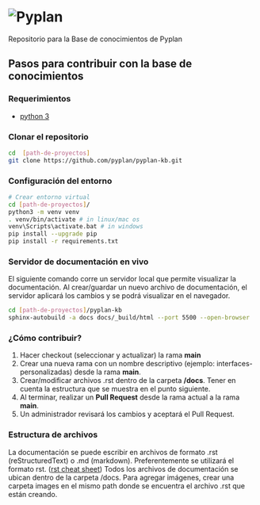 # ![Pyplan](./docs/images/logo.png)

Repositorio para la Base de conocimientos de Pyplan

## Pasos para contribuir con la base de conocimientos

### Requerimientos

* [python 3](https://www.python.org/downloads/)

### Clonar el repositorio

``` bash
cd  [path-de-proyectos]
git clone https://github.com/pyplan/pyplan-kb.git
```

### Configuración del entorno

``` bash
# Crear entorno virtual
cd [path-de-proyectos]/
python3 -m venv venv
. venv/bin/activate # in linux/mac os
venv\Scripts\activate.bat # in windows
pip install --upgrade pip
pip install -r requirements.txt
```

### Servidor de documentación en vivo

El siguiente comando corre un servidor local que permite visualizar la documentación. Al crear/guardar un nuevo archivo de documentación, el servidor aplicará los cambios y se podrá visualizar en el navegador.

``` bash
cd [path-de-proyectos]/pyplan-kb
sphinx-autobuild -a docs docs/_build/html --port 5500 --open-browser
```

### ¿Cómo contribuir?

1. Hacer checkout (seleccionar y actualizar) la rama **main**
2. Crear una nueva rama con un nombre descriptivo (ejemplo: interfaces-personalizadas) desde la rama **main**.
3. Crear/modificar archivos .rst dentro de la carpeta **/docs**. Tener en cuenta la estructura que se muestra en el punto siguiente.
4. Al terminar, realizar un **Pull Request** desde la rama actual a la rama **main**.
5. Un administrador revisará los cambios y aceptará el Pull Request.


### Estructura de archivos

La documentación se puede escribir en archivos de formato .rst (reStructuredText) o .md (markdown). Preferentemente se utilizará el formato rst. ([rst cheat sheet](https://docs.typo3.org/m/typo3/docs-how-to-document/main/en-us/WritingReST/CheatSheet.html))
Todos los archivos de documentación se ubican dentro de la carpeta /docs.
Para agregar imágenes, crear una carpeta images en el mismo path donde se encuentra el archivo .rst que están creando.

